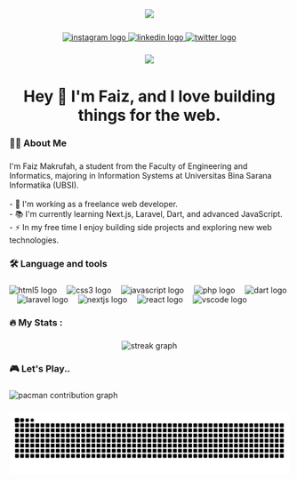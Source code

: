 <!-- ## Hi There! I'm Faiz Makrufah 👋

![Faiz Makrufah](img/github-header-image.png)

- 🌱 I’m currently learning [**Laravel**](https://laravel.com) Freamework

##### Skills

<img src="https://img.shields.io/badge/HTML5-E34F26?style=for-the-badge&logo=html5&logoColor=white" />
<img src="https://img.shields.io/badge/JavaScript-323330?style=for-the-badge&logo=javascript&logoColor=F7DF1E" />
<img src="https://img.shields.io/badge/PHP-777BB4?style=for-the-badge&logo=php&logoColor=white" />
<img src="https://img.shields.io/badge/CSS3-1572B6?style=for-the-badge&logo=css3&logoColor=white" />
<img src="https://img.shields.io/badge/Dart-0175C2?style=for-the-badge&logo=dart&logoColor=white" />
<img src="https://img.shields.io/badge/Laravel-FF2D20?style=for-the-badge&logo=laravel&logoColor=white" />
<img src="https://img.shields.io/badge/Microsoft-666666?style=for-the-badge&logo=microsoft&logoColor=white" />
<img src="https://img.shields.io/badge/next%20js-000000?style=for-the-badge&logo=nextdotjs&logoColor=white" />
<img src="https://img.shields.io/badge/React-20232A?style=for-the-badge&logo=react&logoColor=61DAFB" />

##### Connect With Me 
![https://intagram.com/svenfzm](https://img.shields.io/badge/Instagram-E4405F?style=for-the-badge&logo=instagram&logoColor=white) ![https://www.linkedin.com/in/faiz-makrufah-711240373?trk=contact-info](https://img.shields.io/badge/LinkedIn-0077B5?style=for-the-badge&logo=linkedin&logoColor=white)

##### My Github Stats
![Faiz Makrufah's GitHub stats](https://github-readme-stats.vercel.app/api?username=FaizMakrufah21&show_icons=true&theme=catppuccin_mocha)


<img src="" /> -->

<div align="center">
  <img height="100" src="https://media2.giphy.com/media/v1.Y2lkPTc5MGI3NjExNTlsZGg0enQzc2YzNGF4ejN4eDQxd3RzMGJpaXg4eHQ3NWZwYWJlbCZlcD12MV9pbnRlcm5hbF9naWZfYnlfaWQmY3Q9Zw/nFLW7PNGgN3lI68rdv/giphy.gif"  />
</div>

###

<div align="center">
  <a href="https://intagram.com/svenfzm" target="_blank">
    <img src="https://img.shields.io/static/v1?message=Instagram&logo=instagram&label=&color=E4405F&logoColor=white&labelColor=&style=for-the-badge" height="25" alt="instagram logo"  />
  </a>
  <a href="https://www.linkedin.com/in/faiz-makrufah-711240373?trk=contact-info" target="_blank">
    <img src="https://img.shields.io/static/v1?message=LinkedIn&logo=linkedin&label=&color=0077B5&logoColor=white&labelColor=&style=for-the-badge" height="25" alt="linkedin logo"  />
  </a>
  <a href="https://x.com/sventxc?t=UN1ucws8ZerDmdH8HrQqvw&s=09" target="_blank">
    <img src="https://img.shields.io/static/v1?message=Twitter&logo=twitter&label=&color=1DA1F2&logoColor=white&labelColor=&style=for-the-badge" height="25" alt="twitter logo"  />
  </a>
</div>

###

<div align="center">
  <img src="https://visitor-badge.laobi.icu/badge?page_id=FaizMakrufah21.FaizMakrufah21&"  />
</div>

###

<h1 align="center">Hey 👋 I'm Faiz, and I love building things for the web.</h1>

###

<h3 align="left">👩‍💻  About Me</h3>

###

<p align="left">I'm Faiz Makrufah, a student from the Faculty of Engineering and Informatics, majoring in Information Systems at Universitas Bina Sarana Informatika (UBSI).<br><br>- 🔭 I'm working as a freelance web developer.<br>- 📚  I'm currently learning Next.js, Laravel, Dart, and advanced JavaScript.<br>- ⚡ In my free time I enjoy building side projects and exploring new web technologies.</p>

###

<h3 align="left">🛠 Language and tools</h3>

###

<div align="left">
  <img src="https://skillicons.dev/icons?i=html" height="40" alt="html5 logo"  />
  <img width="10" />
  <img src="https://skillicons.dev/icons?i=css" height="40" alt="css3 logo"  />
  <img width="10" />
  <img src="https://skillicons.dev/icons?i=js" height="40" alt="javascript logo"  />
  <img width="10" />
  <img src="https://skillicons.dev/icons?i=php" height="40" alt="php logo"  />
  <img width="10" />
  <img src="https://skillicons.dev/icons?i=dart" height="40" alt="dart logo"  />
  <img width="10" />
  <img src="https://skillicons.dev/icons?i=laravel" height="40" alt="laravel logo"  />
  <img width="10" />
  <img src="https://skillicons.dev/icons?i=nextjs" height="40" alt="nextjs logo"  />
  <img width="10" />
  <img src="https://skillicons.dev/icons?i=react" height="40" alt="react logo"  />
  <img width="10" />
  <img src="https://skillicons.dev/icons?i=vscode" height="40" alt="vscode logo"  />
</div>

###

<h3 align="left">🔥   My Stats :</h3>

###

<div align="center">
  <img src="https://streak-stats.demolab.com?user=FaizMakrufah21&locale=en&mode=daily&theme=nightowl&hide_border=false&border_radius=5&order=3" height="220" alt="streak graph"  />
</div>

###

<h3 align="left">🎮   Let's Play..</h3>

###

<picture>
  <source media="(prefers-color-scheme: dark)" srcset="https://raw.githubusercontent.com/FaizMakrufah21/FaizMakrufah21/output/pacman-contribution-graph-dark.svg">
  <source media="(prefers-color-scheme: light)" srcset="https://raw.githubusercontent.com/FaizMakrufah21/FaizMakrufah21/output/pacman-contribution-graph.svg">
  <img alt="pacman contribution graph" src="https://raw.githubusercontent.com/FaizMakrufah21/FaizMakrufah21/output/pacman-contribution-graph.svg">
</picture>

###

<img src="https://raw.githubusercontent.com/FaizMakrufah21/FaizMakrufah21/output/snake.svg" alt="Snake animation" />

###
